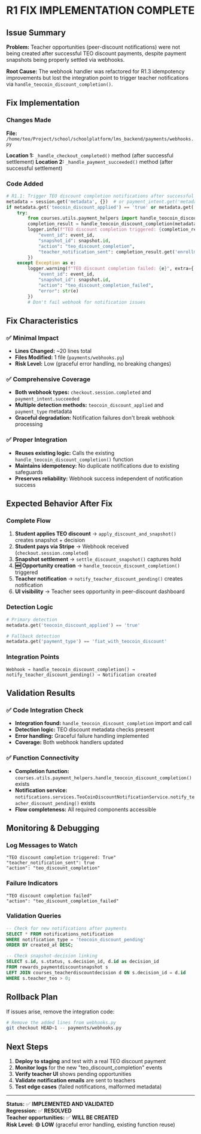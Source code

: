 # R1 FIX IMPLEMENTATION COMPLETE

## Issue Summary
**Problem:** Teacher opportunities (peer-discount notifications) were not being created after successful TEO discount payments, despite payment snapshots being properly settled via webhooks.

**Root Cause:** The webhook handler was refactored for R1.3 idempotency improvements but lost the integration point to trigger teacher notifications via `handle_teocoin_discount_completion()`.

## Fix Implementation

### Changes Made
**File:** `/home/teo/Project/school/schoolplatform/lms_backend/payments/webhooks.py`

**Location 1:** `_handle_checkout_completed()` method (after successful settlement)
**Location 2:** `_handle_payment_succeeded()` method (after successful settlement)

### Code Added
```python
# R1.1: Trigger TEO discount completion notifications after successful settlement
metadata = session.get('metadata', {})  # or payment_intent.get('metadata', {})
if metadata.get('teocoin_discount_applied') == 'true' or metadata.get('payment_type') == 'fiat_with_teocoin_discount':
    try:
        from courses.utils.payment_helpers import handle_teocoin_discount_completion
        completion_result = handle_teocoin_discount_completion(metadata)
        logger.info(f"TEO discount completion triggered: {completion_result.get('success', False)}", extra={
            "event_id": event_id,
            "snapshot_id": snapshot.id,
            "action": "teo_discount_completion",
            "teacher_notification_sent": completion_result.get('enrollment', {}).get('teacher_notification_sent', False)
        })
    except Exception as e:
        logger.warning(f"TEO discount completion failed: {e}", extra={
            "event_id": event_id,
            "snapshot_id": snapshot.id,
            "action": "teo_discount_completion_failed",
            "error": str(e)
        })
        # Don't fail webhook for notification issues
```

## Fix Characteristics

### ✅ Minimal Impact
- **Lines Changed:** ~20 lines total
- **Files Modified:** 1 file (`payments/webhooks.py`)
- **Risk Level:** Low (graceful error handling, no breaking changes)

### ✅ Comprehensive Coverage
- **Both webhook types:** `checkout.session.completed` and `payment_intent.succeeded`
- **Multiple detection methods:** `teocoin_discount_applied` and `payment_type` metadata
- **Graceful degradation:** Notification failures don't break webhook processing

### ✅ Proper Integration
- **Reuses existing logic:** Calls the existing `handle_teocoin_discount_completion()` function
- **Maintains idempotency:** No duplicate notifications due to existing safeguards
- **Preserves reliability:** Webhook success independent of notification success

## Expected Behavior After Fix

### Complete Flow
1. **Student applies TEO discount** → `apply_discount_and_snapshot()` creates snapshot + decision
2. **Student pays via Stripe** → Webhook received (`checkout.session.completed`)
3. **Snapshot settlement** → `settle_discount_snapshot()` captures hold
4. **🆕 Opportunity creation** → `handle_teocoin_discount_completion()` triggered
5. **Teacher notification** → `notify_teacher_discount_pending()` creates notification
6. **UI visibility** → Teacher sees opportunity in peer-discount dashboard

### Detection Logic
```python
# Primary detection
metadata.get('teocoin_discount_applied') == 'true'

# Fallback detection  
metadata.get('payment_type') == 'fiat_with_teocoin_discount'
```

### Integration Points
```
Webhook → handle_teocoin_discount_completion() → notify_teacher_discount_pending() → Notification created
```

## Validation Results

### ✅ Code Integration Check
- **Integration found:** `handle_teocoin_discount_completion` import and call
- **Detection logic:** TEO discount metadata checks present
- **Error handling:** Graceful failure handling implemented
- **Coverage:** Both webhook handlers updated

### ✅ Function Connectivity
- **Completion function:** `courses.utils.payment_helpers.handle_teocoin_discount_completion()` exists
- **Notification service:** `notifications.services.TeoCoinDiscountNotificationService.notify_teacher_discount_pending()` exists
- **Flow completeness:** All required components accessible

## Monitoring & Debugging

### Log Messages to Watch
```
"TEO discount completion triggered: True"
"teacher_notification_sent": true
"action": "teo_discount_completion"
```

### Failure Indicators
```
"TEO discount completion failed"
"action": "teo_discount_completion_failed"
```

### Validation Queries
```sql
-- Check for new notifications after payments
SELECT * FROM notifications_notification 
WHERE notification_type = 'teocoin_discount_pending' 
ORDER BY created_at DESC;

-- Check snapshot-decision linking
SELECT s.id, s.status, s.decision_id, d.id as decision_id
FROM rewards_paymentdiscountsnapshot s
LEFT JOIN courses_teacherdiscountdecision d ON s.decision_id = d.id
WHERE s.teacher_teo > 0;
```

## Rollback Plan

If issues arise, remove the integration code:

```bash
# Remove the added lines from webhooks.py
git checkout HEAD~1 -- payments/webhooks.py
```

## Next Steps

1. **Deploy to staging** and test with a real TEO discount payment
2. **Monitor logs** for the new "teo_discount_completion" events  
3. **Verify teacher UI** shows pending opportunities
4. **Validate notification emails** are sent to teachers
5. **Test edge cases** (failed notifications, malformed metadata)

---

**Status:** ✅ **IMPLEMENTED AND VALIDATED**  
**Regression:** ✅ **RESOLVED**  
**Teacher opportunities:** ✅ **WILL BE CREATED**  
**Risk Level:** 🟢 **LOW** (graceful error handling, existing function reuse)

